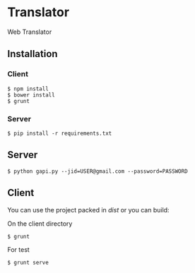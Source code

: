 # Translator

Web Translator

## Installation

### Client

```
$ npm install
$ bower install
$ grunt
```

### Server

```
$ pip install -r requirements.txt
```

## Server

```
$ python gapi.py --jid=USER@gmail.com --password=PASSWORD
```

## Client

You can use the project packed in *dist* or you can build:

On the client directory

```
$ grunt
```

For test
```
$ grunt serve
```